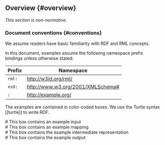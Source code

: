 ## Overview {#overview}

*This section is non-normative.*

<section id="conformance"> </section>

### Document conventions {#conventions}
We assume readers have basic familiarity with RDF and RML concepts.

In this document, examples assume 
the following namespace prefix bindings unless otherwise stated:

| Prefix | Namespace                         |
| ------ | --------------------------------- |
| `rml:` | http://w3id.org/rml/              |
| `xsd:` | http://www.w3.org/2001/XMLSchema# |
| `:`    | http://example.org/               |

The examples are contained in color-coded boxes. We use the Turtle syntax [[turtle]] to write RDF.

<aside class="ex-input">
# This box contains an example input
</aside>

<aside class="ex-mapping">
# This box contains an example mapping
</aside>

<aside class="ex-intermediate">
# This box contains the example intermediate representation
</aside>

<aside class="ex-output">
# This box contains the example output
</aside>
